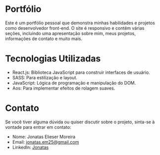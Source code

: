 # Portfólio

Este é um portfólio pessoal que demonstra minhas habilidades e projetos como desenvolvedor front-end. O site é responsivo e contém várias seções, incluindo uma apresentação sobre mim, meus projetos, informações de contato e muito mais.

# Tecnologias Utilizadas

- React.js: Biblioteca JavaScript para construir interfaces de usuário.
- SASS: Para estilização e layout.
- JavaScript: Lógica de programação e manipulação do DOM.
- Aos: Para implementar efeitos de rolagem suaves.

# Contato

Se você tiver alguma dúvida ou quiser discutir sobre o projeto, sinta-se à vontade para entrar em contato:

- Nome: Jonatas Elieser Moreira
- Email: jonatas.em25@gmail.com
- LinkedIn: [Jonatas](https://www.linkedin.com/in/jonatas-elieser-moreira-948632270/)
